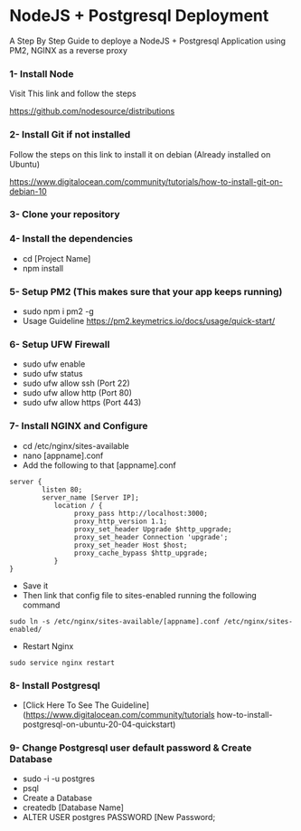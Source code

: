 
# NodeJS + Postgresql Deployment

A Step By Step Guide to deploye a NodeJS + Postgresql Application using PM2, NGINX as a reverse proxy

### 1- Install Node
Visit This link and follow the steps

https://github.com/nodesource/distributions


### 2- Install Git if not installed
Follow the steps on this link to install it on debian (Already installed on Ubuntu)

https://www.digitalocean.com/community/tutorials/how-to-install-git-on-debian-10

### 3- Clone your repository

### 4- Install the dependencies
- cd [Project Name]
- npm install

### 5- Setup PM2 (This makes sure that your app keeps running)
- sudo npm i pm2 -g
- Usage Guideline https://pm2.keymetrics.io/docs/usage/quick-start/

### 6- Setup UFW Firewall
- sudo ufw enable
- sudo ufw status
- sudo ufw allow ssh (Port 22)
- sudo ufw allow http (Port 80)
- sudo ufw allow https (Port 443)

### 7- Install NGINX and Configure
- cd /etc/nginx/sites-available
- nano [appname].conf
- Add the following to that [appname].conf
```
server {
        listen 80;
        server_name [Server IP];
           location / {
                proxy_pass http://localhost:3000;
                proxy_http_version 1.1;
                proxy_set_header Upgrade $http_upgrade;
                proxy_set_header Connection 'upgrade';
                proxy_set_header Host $host;
                proxy_cache_bypass $http_upgrade;
           }
}
```
- Save it
- Then link that config file to sites-enabled running the following command
```
sudo ln -s /etc/nginx/sites-available/[appname].conf /etc/nginx/sites-enabled/
```
- Restart Nginx 
```
sudo service nginx restart
```
### 8- Install Postgresql
- [Click Here To See The Guideline](https://www.digitalocean.com/community/tutorials how-to-install-postgresql-on-ubuntu-20-04-quickstart)
### 9- Change Postgresql user default password & Create Database
- sudo -i -u postgres
- psql
- Create a Database
- createdb [Database Name]
- ALTER USER postgres PASSWORD [New Password;
